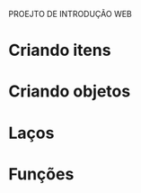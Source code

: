 PROEJTO DE INTRODUÇÃO WEB
<h1>Criando itens</h1>
<h1>Criando objetos</h1>
<h1>Laços</h1>
<h1>Funções</h1>
